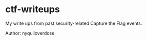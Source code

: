 # ctf-writeups

My write ups from past security-related Capture the Flag events.

Author: nyquiloverdose

